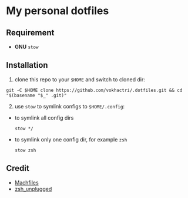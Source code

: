 # My personal dotfiles

## Requirement

- **GNU** `stow`

## Installation

1. clone this repo to your `$HOME` and switch to cloned dir:

```
git -C $HOME clone https://github.com/vokhactri/.dotfiles.git && cd "$(basename "$_" .git)"
```

2. use `stow` to symlink configs to `$HOME/.config`:

- to symlink all config dirs
  ```
  stow */
  ```
- to symlink only one config dir, for example `zsh`
  ```
  stow zsh
  ```

## Credit

- [Machfiles](https://github.com/ChristianChiarulli/Machfiles/)
- [zsh_unplugged](https://github.com/mattmc3/zsh_unplugged)
